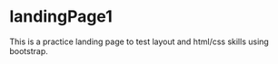 landingPage1
============
This is a practice landing page to test layout and html/css skills using bootstrap.
